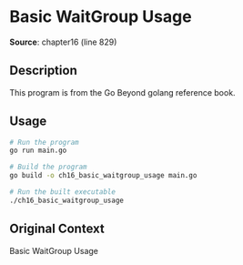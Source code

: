 # Basic WaitGroup Usage

**Source**: chapter16 (line 829)

## Description

This program is from the Go Beyond golang reference book.

## Usage

```bash
# Run the program
go run main.go

# Build the program
go build -o ch16_basic_waitgroup_usage main.go

# Run the built executable
./ch16_basic_waitgroup_usage
```

## Original Context

Basic WaitGroup Usage
